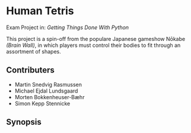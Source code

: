# Human Tetris
Exam Project in: *Getting Things Done With Python*

This project is a spin-off from the populare Japanese gameshow Nōkabe *(Brain Wall)*, in which players must control their bodies to fit through an assortment of shapes.

## Contributers
- Martin Snedvig Rasmussen
- Michael Ejdal Lundsgaard
- Morten Bokkenheuser-Bæhr
- Simon Kepp Stennicke

## Synopsis
